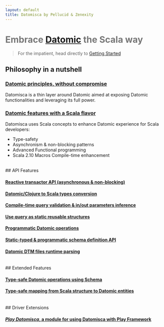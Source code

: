 ```yaml
---
layout: default
title: Datomisca by Pellucid & Zenexity
---
```


# <span style="color:#777">Embrace [Datomic](http://www.datomic.com) the Scala way</span>

> For the impatient, head directly to [Getting Started](doc/getstarted.html)

## Philosophy in a nutshell

### <a href="doc/philosophy.html#philosophy-embrace" class="icon-circle-arrow-right"><span class="space5">Datomic principles, without compromise</span></a>
Datomisca is a thin layer around Datomic aimed at exposing Datomic functionalities and leveraging its full power.

### <a href="doc/philosophy.html#philosophy-enhance" class="icon-circle-arrow-right"><span class="space5">Datomic features with a Scala flavor</span></a>

Datomisca uses Scala concepts to enhance Datomic experience for Scala developers:

- Type-safety
- Asynchronism & non-blocking patterns 
- Advanced Functional programming
- Scala 2.10 Macros Compile-time enhancement

<br/>
## API Features

#### <a href="doc/features.html#features-reactive" class="icon-circle-arrow-right"><span class="space5">Reactive transactor API (asynchronous & non-blocking)</span></a>

#### <a href="doc/features.html#features-scalatypes" class="icon-circle-arrow-right"><span class="space5">Datomic/Clojure to Scala types conversion</span></a>

#### <a href="doc/features.html#features-compilequeries" class="icon-circle-arrow-right"><span class="space5">Compile-time query validation & in/out parameters inference</span></a>

#### <a href="doc/features.html#features-staticqueries" class="icon-circle-arrow-right"><span class="space5">Use query as static reusable structures</span></a>

#### <a href="doc/features.html#features-ops" class="icon-circle-arrow-right"><span class="space5">Programmatic Datomic operations</span></a>

#### <a href="doc/features.html#features-schema" class="icon-circle-arrow-right"><span class="space5">Static-typed & programmatic schema definition API</span></a>

#### <a href="doc/features.html#features-dtm-parsing" class="icon-circle-arrow-right"><span class="space5">Datomic DTM files runtime parsing</span></a>

<br/>
## Extended Features


#### <a href="doc/features.html#features-typesafe-ops" class="icon-circle-arrow-right"><span class="space5">Type-safe Datomic operations using Schema</span></a>

#### <a href="doc/features.html#features-mapping" class="icon-circle-arrow-right"><span class="space5">Type-safe mapping from Scala structure to Datomic entities</span></a>

<br/>
## Driver Extensions

#### <a href="doc/play-datomisca.html" class="icon-circle-arrow-right"><span class="space5">_Play Datomisca_, a module for using Datomisca with Play Framework</span></a>


